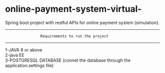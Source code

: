 # online-payment-system-virtual-
Spring boot project with restful APIs for online payment system (simulation).

****************************************************************************
                    Requirements to run the project
****************************************************************************
1-JAVA 8 or above <br>
2-java EE <br>
3-POSTGRESQL DATABASE (connet the database through the application.settings file)
